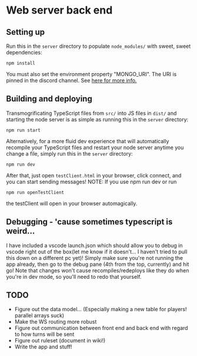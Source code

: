 # Web server back end

## Setting up
Run this in the `server` directory to populate `node_modules/` with sweet, sweet dependencies:
```
npm install
```

You must also set the environment property "MONGO_URI". The URI is pinned in the discord channel. See [here for more info.](https://nodejs.org/api/process.html#process_process_env)

## Building and deploying

Transmogrificating TypeScript files from `src/` into JS files in `dist/` and starting the node server is as simple as running this in the `server` directory:
```
npm run start
```

Alternatively, for a more fluid dev experience that will automatically recompile your TypeScript files and restart your node server anytime you change a file, simply run this in the `server` directory:
```
npm run dev
```

After that, just open `testClient.html` in your browser, click connect, and you can start sending messages!
NOTE: If you use npm run dev or run
```
npm run openTestClient
```
the testClient will open in your browser automagically.

## Debugging - 'cause sometimes typescript is weird...

I have included a vscode launch.json which should allow you to debug in vscode right out of the box(let me know if it doesn't... I haven't tried to pull this down on a different pc yet)! Simply make sure you're not running the app already, then go to the debug pane (4th from the top, currently) and hit go! Note that changes won't cause recompiles/redeploys like they do when you're in dev mode, so you'll need to redo that yourself. 

## TODO
- Figure out the data model... (Especially making a new table for players! parallel arrays suck)
- Make the WS routing more robust
- Figure out communication between front end and back end with regard to how turns will be sent
- Figure out ruleset (document in wiki!)
- Write the app and stuff!

